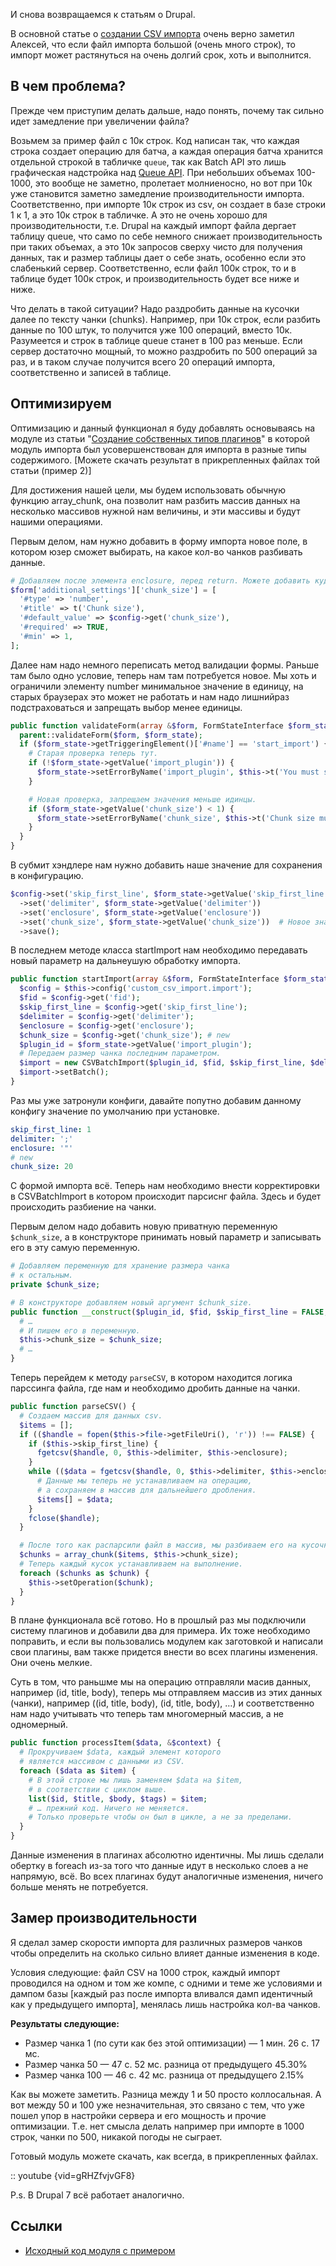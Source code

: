 И снова возвращаемся к статьям о Drupal.

В основной статье о [создании CSV импорта][drupal-8-custom-csv-import] очень верно
заметил Алексей, что если файл импорта большой (очень много строк), то импорт
может растянуться на очень долгий срок, хоть и выполнится.

## В чем проблема?

Прежде чем приступим делать дальше, надо понять, почему так сильно идет
замедление при увеличении файла?

Возьмем за пример файл с 10к строк. Код написан так, что каждая строка создает
операцию для батча, а каждая операция батча хранится отдельной строкой в
табличке `queue`, так как Batch API это лишь графическая надстройка
над [Queue API][drupal-8-queue-api]. При небольших объемах 100-1000, это вообще не
заметно, пролетает молниеносно, но вот при 10к уже становится заметно замедление
производительности импорта. Соответственно, при импорте 10к строк из csv, он
создает в базе строки 1 к 1, а это 10к строк в табличке. А это не очень хорошо
для производительности, т.е. Drupal на каждый импорт файла дергает таблицу
queue, что само по себе немного снижает производительность при таких
объемах, а это 10к запросов сверху чисто для получения данных, так и размер
таблицы дает о себе знать, особенно если это слабенький сервер. Соответственно,
если файл 100к строк, то и в таблице будет 100к строк, и производительность
будет все ниже и ниже.

Что делать в такой ситуации? Надо раздробить данные на
кусочки далее по тексту чанки (chunks). Например, при 10к строк, если разбить
данные по 100 штук, то получится уже 100 операций, вместо 10к. Разумеется и
строк в таблице queue станет в 100 раз меньше. Если сервер достаточно мощный, то
можно раздробить по 500 операций за раз, и в таком случае получится всего 20
операций импорта, соответственно и записей в таблице.

## Оптимизируем

Оптимизацию и данный функционал я буду добавлять основываясь на модуле из
статьи "[Создание собственных типов плагинов][drupal-8-how-to-create-custom-plugin-type]" в которой
модуль импорта был усовершенствован для импорта в разные типы содержимого.
[Можете скачать результат в прикрепленных файлах той статьи (пример 2)]

Для достижения нашей цели, мы будем использовать обычную функцию array_chunk,
она позволит нам разбить массив данных на несколько массивов нужной нам
величины, и эти массивы и будут нашими операциями.

Первым делом, нам нужно добавить в форму импорта новое поле, в котором юзер
сможет выбирать, на какое кол-во чанков разбивать данные.

```php {"header":"/src/Form/ImportForm.php"}
# Добавляем после элемента enclosure, перед return. Можете добавить куда вам удобно, на самом деле, это не так важно.
$form['additional_settings']['chunk_size'] = [
  '#type' => 'number',
  '#title' => t('Chunk size'),
  '#default_value' => $config->get('chunk_size'),
  '#required' => TRUE,
  '#min' => 1,
];
```

Далее нам надо немного переписать метод валидации формы. Раньше там было одно
условие, теперь нам там потребуется новое. Мы хоть и ограничили элементу number
минимальное значение в единицу, на старых браузерах это может не работать и нам
надо лишнийраз подстраховаться и запрещать выбор менее единицы.

```php {"header":"/src/Form/ImportForm.php"}
public function validateForm(array &$form, FormStateInterface $form_state) {
  parent::validateForm($form, $form_state);
  if ($form_state->getTriggeringElement()['#name'] == 'start_import') {
    # Старая проверка теперь тут.
    if (!$form_state->getValue('import_plugin')) {
      $form_state->setErrorByName('import_plugin', $this->t('You must select content type to import.'));
    }

    # Новая проверка, запрещаем значения меньше идинцы.
    if ($form_state->getValue('chunk_size') < 1) {
      $form_state->setErrorByName('chunk_size', $this->t('Chunk size must be greater or equal 1.'));
    }
  }
}
```

В субмит хэндлере нам нужно добавить наше значение для сохранения в
конфигурацию.

```php {"header":"/src/Form/ImportForm.php"}
$config->set('skip_first_line', $form_state->getValue('skip_first_line'))
  ->set('delimiter', $form_state->getValue('delimiter'))
  ->set('enclosure', $form_state->getValue('enclosure'))
  ->set('chunk_size', $form_state->getValue('chunk_size'))  # Новое значение
  ->save();
```

В последнем методе класса startImport нам необходимо передавать новый параметр
на дальнеушую обработку импорта.

```php {"header":"/src/Form/ImportForm.php"}
public function startImport(array &$form, FormStateInterface $form_state) {
  $config = $this->config('custom_csv_import.import');
  $fid = $config->get('fid');
  $skip_first_line = $config->get('skip_first_line');
  $delimiter = $config->get('delimiter');
  $enclosure = $config->get('enclosure');
  $chunk_size = $config->get('chunk_size'); # new
  $plugin_id = $form_state->getValue('import_plugin');
  # Передаем размер чанка последним параметром.
  $import = new CSVBatchImport($plugin_id, $fid, $skip_first_line, $delimiter, $enclosure, $chunk_size);
  $import->setBatch();
}
```

Раз мы уже затронули конфиги, давайте попутно добавим данному конфигу значение
по умолчанию при установке.

```yaml {"header":"/config/install/custom_csv_import.import.yml"}
skip_first_line: 1
delimiter: ';'
enclosure: '"'
# new
chunk_size: 20
```

С формой импорта всё. Теперь нам необходимо внести корректировки в
CSVBatchImport в котором происходит парсиснг файла. Здесь и будет происходить
разбиение на чанки.

Первым делом надо добавить новую приватную переменную `$chunk_size`, а в
конструкторе принимать новый параметр и записывать его в эту самую переменную.

```php {"header":"/src/CSVBatchImport.php"}
# Добавляем переменную для хранение размера чанка
# к остальным.
private $chunk_size;

# В конструкторе добавляем новый аргумент $chunk_size.
public function __construct($plugin_id, $fid, $skip_first_line = FALSE, $delimiter = ';', $enclosure = '"', $chunk_size = 20, $batch_name = 'Custom CSV import') {
  # …
  # И пишем его в переменную.
  $this->chunk_size = $chunk_size;
  # …
}
```

Теперь перейдем к методу `parseCSV`, в котором находится логика парссинга файла,
где нам и необходимо дробить данные на чанки.

```php {"header":"/src/CSVBatchImport.php"}
public function parseCSV() {
  # Создаем массив для данных csv.
  $items = [];
  if (($handle = fopen($this->file->getFileUri(), 'r')) !== FALSE) {
    if ($this->skip_first_line) {
      fgetcsv($handle, 0, $this->delimiter, $this->enclosure);
    }
    while (($data = fgetcsv($handle, 0, $this->delimiter, $this->enclosure)) !== FALSE) {
      # Данные мы теперь не устанавливаем на операцию,
      # а сохраняем в массив для дальнейшего дробления.
      $items[] = $data;
    }
    fclose($handle);
  }

  # После того как распарсили файл в массив, мы разбиваем его на кусочки.
  $chunks = array_chunk($items, $this->chunk_size);
  # Теперь каждый кусок устанавливаем на выполнение.
  foreach ($chunks as $chunk) {
    $this->setOperation($chunk);
  }
}
```

В плане функционала всё готово. Но в прошлый раз мы подключили систему плагинов
и добавили два для примера. Их тоже необходимо поправить, и если вы пользовались
модулем как заготовкой и написали свои плагины, вам также придется внести во
всех плагины изменения. Они очень мелкие.

Суть в том, что раньшме мы на операцию отправляли масив данных, например (id,
title, body), теперь мы отправляем массив из этих данных (чанки), например ((id,
title, body), (id, title, body), …) и соответственно нам надо учитывать что
теперь там многомерный массив, а не одномерный.

```php {"header":"/src/Plugin/CustomCSVImport/Article.php и Page.php"}
public function processItem($data, &$context) {
  # Прокручиваем $data, каждый элемент которого
  # является массивом с данными из CSV.
  foreach ($data as $item) {
    # В этой строке мы лишь заменяем $data на $item,
    # в соответствии с циклом выше.
    list($id, $title, $body, $tags) = $item;
    # … прежний код. Ничего не меняется.
    # Только проверьте чтобы он был в цикле, а не за пределами.
  }
}
```

Данные изменения в плагинах абсолютно идентичны. Мы лишь сделали обертку в
foreach из-за того что данные идут в несколько слоев а не напрямую, всё. Во всех
плагинах будут аналогичные изменения, ничего больше менять не потребуется.

## Замер производительности

Я сделал замер скорости импорта для различных размеров чанков чтобы определить
на сколько сильно влияет данные изменения в коде.

Условия следующие: файл CSV на 1000 строк, каждый импорт проводился на одном и
том же компе, с одними и теме же условиями и дампом
базы [каждый раз после импорта вливался дамп идентичный как у предыдущего импорта],
менялась лишь настройка кол-ва чанков.

**Результаты следующие:**

* Размер чанка 1 (по сути как без этой оптимизации) — 1 мин. 26 с. 17 мс.
* Размер чанка 50 — 47 с. 52 мс. разница от предыдущего 45.30%
* Размер чанка 100 — 46 с. 42 мс. разница от предыдущего 2.15%

Как вы можете заметить. Разница между 1 и 50 просто коллосальная. А вот между 50
и 100 уже незначительная, это связано с тем, что уже пошел упор в настройки
сервера и его мощность и прочие оптимизации. Т.е. нет смысла делать например при
импорте в 1000 строк, чанки по 500, никакой погоды не сыграет.

Готовый модуль можете скачать, как всегда, в прикрепленных файлах.

:: youtube {vid=gRHZfvjvGF8}

P.s. В Drupal 7 всё работает аналогично.

## Ссылки

- [Исходный код модуля с примером](example/custom_csv_import)

[drupal-8-custom-csv-import]: ../../../../2016/09/11/drupal-8-custom-csv-import/index.ru.md
[drupal-8-queue-api]: ../../../../2015/11/12/drupal-8-queue-api/index.ru.md
[drupal-8-how-to-create-custom-plugin-type]: ../../../../2016/09/17/drupal-8-how-to-create-custom-plugin-type/index.ru.md
